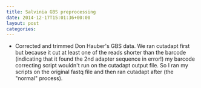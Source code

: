 ```yaml
---
title: Salvinia GBS preprocessing
date: 2014-12-17T15:01:36+00:00
layout: post
categories:
---
```

  * Corrected and trimmed Don Hauber's GBS data. We ran cutadapt first but because it cut at least one of the reads shorter than the barcode (indicating that it found the 2nd adapter sequence in error!) my barcode correcting script wouldn't run on the cutadapt output file. So I ran my scripts on the original fastq file and then ran cutadapt after (the "normal" process).
